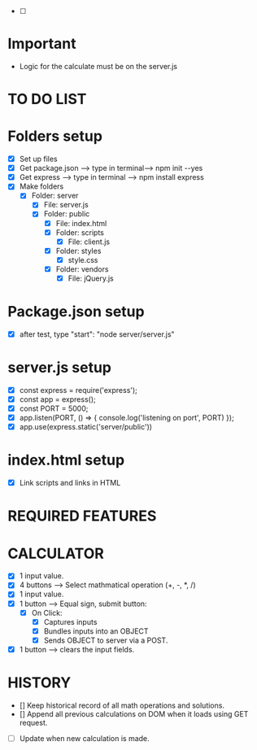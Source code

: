 - [ ] 

# Important #
- Logic for the calculate must be on the server.js

# TO DO LIST # 

# Folders setup #
- [x] Set up files
- [x] Get package.json --> type in terminal--> npm init --yes
- [x] Get express --> type in terminal --> npm install express
- [x] Make folders
    - [x] Folder: server
        - [x] File: server.js
        - [x] Folder: public
            - [x] File: index.html
            - [x] Folder: scripts
                - [x] File: client.js
            - [x] Folder: styles
                - [x] style.css
            - [x] Folder: vendors
                - [x] File: jQuery.js

# Package.json setup #
- [x] after test, type "start": "node server/server.js"

# server.js setup #
- [x] const express = require('express');
- [x] const app = express();
- [x] const PORT = 5000;
- [x] app.listen(PORT, () => {
    console.log('listening on port', PORT)
});
- [x] app.use(express.static('server/public'))

# index.html setup #
- [x] Link scripts and links in HTML

# REQUIRED FEATURES #

# CALCULATOR #
- [x] 1 input value.
- [x] 4 buttons --> Select mathmatical operation (+, -, *, /)
- [x] 1 input value.
- [x] 1 button --> Equal sign, submit button:
    - [x] On Click:
        - [x] Captures inputs
        - [x] Bundles inputs into an OBJECT
        - [x] Sends OBJECT to server via a POST.
- [x] 1 button --> clears the input fields.

# HISTORY # 
- [] Keep historical record of all math operations and solutions.
- [] Append all previous calculations on DOM when it loads using GET request.
- [ ] Update when new calculation is made.